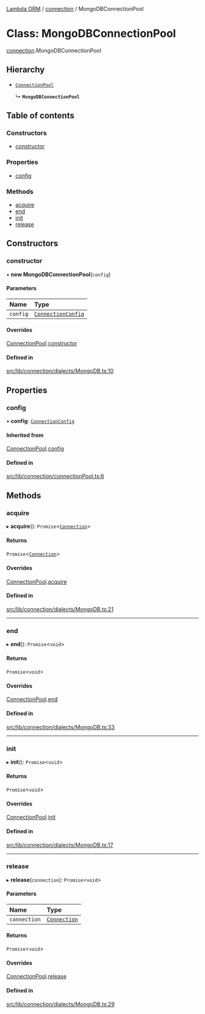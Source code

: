 [Lambda ORM](../README.md) / [connection](../modules/connection.md) / MongoDBConnectionPool

# Class: MongoDBConnectionPool

[connection](../modules/connection.md).MongoDBConnectionPool

## Hierarchy

- [`ConnectionPool`](connection.ConnectionPool.md)

  ↳ **`MongoDBConnectionPool`**

## Table of contents

### Constructors

- [constructor](connection.MongoDBConnectionPool.md#constructor)

### Properties

- [config](connection.MongoDBConnectionPool.md#config)

### Methods

- [acquire](connection.MongoDBConnectionPool.md#acquire)
- [end](connection.MongoDBConnectionPool.md#end)
- [init](connection.MongoDBConnectionPool.md#init)
- [release](connection.MongoDBConnectionPool.md#release)

## Constructors

### constructor

• **new MongoDBConnectionPool**(`config`)

#### Parameters

| Name | Type |
| :------ | :------ |
| `config` | [`ConnectionConfig`](../interfaces/connection.ConnectionConfig.md) |

#### Overrides

[ConnectionPool](connection.ConnectionPool.md).[constructor](connection.ConnectionPool.md#constructor)

#### Defined in

[src/lib/connection/dialects/MongoDB.ts:10](https://github.com/FlavioLionelRita/lambdaorm/blob/15e828d/src/lib/connection/dialects/MongoDB.ts#L10)

## Properties

### config

• **config**: [`ConnectionConfig`](../interfaces/connection.ConnectionConfig.md)

#### Inherited from

[ConnectionPool](connection.ConnectionPool.md).[config](connection.ConnectionPool.md#config)

#### Defined in

[src/lib/connection/connectionPool.ts:6](https://github.com/FlavioLionelRita/lambdaorm/blob/15e828d/src/lib/connection/connectionPool.ts#L6)

## Methods

### acquire

▸ **acquire**(): `Promise`<[`Connection`](connection.Connection.md)\>

#### Returns

`Promise`<[`Connection`](connection.Connection.md)\>

#### Overrides

[ConnectionPool](connection.ConnectionPool.md).[acquire](connection.ConnectionPool.md#acquire)

#### Defined in

[src/lib/connection/dialects/MongoDB.ts:21](https://github.com/FlavioLionelRita/lambdaorm/blob/15e828d/src/lib/connection/dialects/MongoDB.ts#L21)

___

### end

▸ **end**(): `Promise`<`void`\>

#### Returns

`Promise`<`void`\>

#### Overrides

[ConnectionPool](connection.ConnectionPool.md).[end](connection.ConnectionPool.md#end)

#### Defined in

[src/lib/connection/dialects/MongoDB.ts:33](https://github.com/FlavioLionelRita/lambdaorm/blob/15e828d/src/lib/connection/dialects/MongoDB.ts#L33)

___

### init

▸ **init**(): `Promise`<`void`\>

#### Returns

`Promise`<`void`\>

#### Overrides

[ConnectionPool](connection.ConnectionPool.md).[init](connection.ConnectionPool.md#init)

#### Defined in

[src/lib/connection/dialects/MongoDB.ts:17](https://github.com/FlavioLionelRita/lambdaorm/blob/15e828d/src/lib/connection/dialects/MongoDB.ts#L17)

___

### release

▸ **release**(`connection`): `Promise`<`void`\>

#### Parameters

| Name | Type |
| :------ | :------ |
| `connection` | [`Connection`](connection.Connection.md) |

#### Returns

`Promise`<`void`\>

#### Overrides

[ConnectionPool](connection.ConnectionPool.md).[release](connection.ConnectionPool.md#release)

#### Defined in

[src/lib/connection/dialects/MongoDB.ts:29](https://github.com/FlavioLionelRita/lambdaorm/blob/15e828d/src/lib/connection/dialects/MongoDB.ts#L29)
